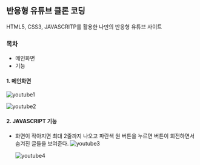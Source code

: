 ## 반응형 유튜브 클론 코딩

HTML5, CSS3, JAVASCRITP를 활용한 나만의 반응형 유튜브 사이트

### 목차
* 메인화면
* 기능

#### 1. 메인화면


![youtube1](https://user-images.githubusercontent.com/65215746/82343315-a7582900-9a2d-11ea-8e88-2874cd8ab25f.PNG)

![youtube2](https://user-images.githubusercontent.com/65215746/82343323-a921ec80-9a2d-11ea-8365-b6272cc0a246.PNG)

#### 2. JAVASCRIPT 기능


* 화면이 작아지면 최대 2줄까지 나오고 파란색 원 버튼을 누르면 버튼이 회전하면서 숨겨진 글들을 보여준다.
![youtube3](https://user-images.githubusercontent.com/65215746/82343325-a921ec80-9a2d-11ea-9753-421275ece10b.PNG)

  ![youtube4](https://user-images.githubusercontent.com/65215746/82343327-a9ba8300-9a2d-11ea-8986-08541605bafb.PNG)
